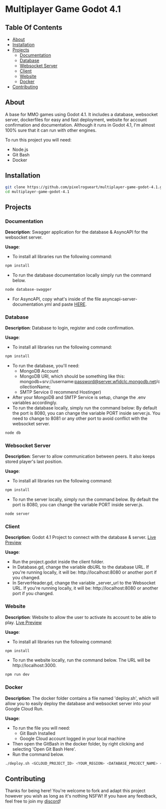 # Multiplayer Game Godot 4.1

## Table Of Contents
- [About](#about)
- [Installation](#installation)
- [Projects](#projects)
  - [Documentation](#documentation)
  - [Database](#database)
  - [Websocket Server](#websocket-server)
  - [Client](#client)
  - [Website](#website)
  - [Docker](#docker)
- [Contributing](#contributing)

## About
A base for MMO games using Godot 4.1. It includes a database, websocket server, dockerfiles for easy and fast deployment, website for account confirmation and documentation. Although it runs in Godot 4.1, I'm almost 100% sure that it can run with other engines.

To run this project you will need:
  - Node.js
  - Git Bash
  - Docker

## Installation
```bash
git clone https://github.com/pixelrogueart/multiplayer-game-godot-4.1.git
cd multiplayer-game-godot-4.1
```

## Projects
### Documentation
**Description**: Swagger application for the database & AsyncAPI for the websocket server.

**Usage**:
- To install all libraries run the following command:
```bash
npm install
```
- To run the database documentation locally simply run the command below.
```bash
node database-swagger
```
- For AsyncAPI, copy what's inside of the file asyncapi-server-documentation.yml and paste [HERE](https://studio.asyncapi.com).


### Database
**Description**: Database to login, register and code confirmation.

**Usage**:
- To install all libraries run the following command:
```bash
npm install
```
- To run the database, you'll need:
    - MongoDB Account
    - MongoDB URI, which should be something like this: mongodb+srv://username:password@server.wfidclc.mongodb.net/collectionName;
    - SMTP Service (I recommend Hostinger)
- After your MongoDB and SMTP Service is setup, change the .env variables accordingly.
- To run the database locally, simply run the command below: By default the port is 8080, you can change the variable PORT inside server.js. You need to change to 8081 or any other port to avoid conflict with the websocket server.
```bash
node db
```

### Websocket Server
**Description**: Server to allow communication between peers. It also keeps stored player's last position.


**Usage**:
- To install all libraries run the following command:
```bash
npm install
```
- To run the server locally, simply run the command below. By default the port is 8080, you can change the variable PORT inside server.js.
```bash
node server
```

### Client
**Description**: Godot 4.1 Project to connect with the database & server. [Live Preview](https://pixelrogueart.com/mmo-basic-setup)

**Usage**:
- Run the project.godot inside the client folder. 
- In Database.gd, change the variable dbURL to the database URL. If you're running locally, it will be: http://localhost:8080 or another port if you changed.
- In ServerHeader.gd, change the variable _server_url to the Websocket URL. If you're running locally, it will be: http://localhost:8080 or another port if you changed.

### Website
**Description**: Website to allow the user to activate its account to be able to play. [Live Preview](https://pixelrogueart.com/mmo-confirm)

**Usage**:
- To install all libraries run the following command:
```bash
npm install
```
- To run the website locally, run the command below. The URL will be http://localhost:3000.
```bash
npm run dev
```

### Docker
**Description**: The docker folder contains a file named 'deploy.sh', which will allow you to easily deploy the database and websocket server into your Google Cloud Run.

**Usage**:
- To run the file you will need: 
    - Git Bash Installed
    - Google Cloud account logged in your local machine
- Then open the GitBash in the docker folder, by right clicking and selecting 'Open Git Bash Here'.
- Run the command below.
```bash
./deploy.sh <GCLOUD_PROJECT_ID> <YOUR_REGION> <DATABASE_PROJECT_NAME> <SERVER_PROJECT_NAME>
```

## Contributing
Thanks for being here! You're welcome to fork and adapt this project however you wish as long as it's nothing NSFW! If you have any feedback, feel free to join my [discord](https://discord.gg/Q9VMwds4tX)!

